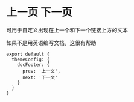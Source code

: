# 上一页 下一页

可用于自定义出现在上一个和下一个链接上方的文本

如果不是用英语编写文档，这很有帮助

```
export default {
  themeConfig: {
    docFooter: { 
      prev: '上一文', 
      next: '下一文' 
    }
  }
}
```